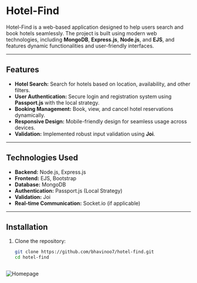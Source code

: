 # Hotel-Find  

Hotel-Find is a web-based application designed to help users search and book hotels seamlessly. The project is built using modern web technologies, including **MongoDB**, **Express.js**, **Node.js**, and **EJS**, and features dynamic functionalities and user-friendly interfaces.

---

## Features  
- **Hotel Search:** Search for hotels based on location, availability, and other filters.  
- **User Authentication:** Secure login and registration system using **Passport.js** with the local strategy.  
- **Booking Management:** Book, view, and cancel hotel reservations dynamically.  
- **Responsive Design:** Mobile-friendly design for seamless usage across devices.  
- **Validation:** Implemented robust input validation using **Joi**.  

---

## Technologies Used  
- **Backend:** Node.js, Express.js  
- **Frontend:** EJS, Bootstrap  
- **Database:** MongoDB  
- **Authentication:** Passport.js (Local Strategy)  
- **Validation:** Joi  
- **Real-time Communication:** Socket.io (if applicable)  

---

## Installation  

1. Clone the repository:  
   ```bash  
   git clone https://github.com/bhavinoo7/hotel-find.git  
   cd hotel-find



 ![Homepage](https://drive.google.com/file/d/1eJ1nFgX5fMufiawbF-fYZGQgM3dO5mJm/view?usp=drive_link)
